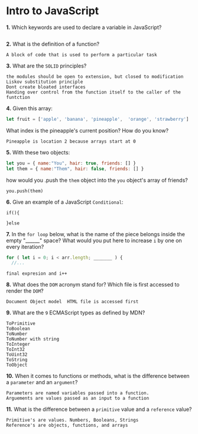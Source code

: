 # Intro to JavaScript

**1.** Which keywords are used to declare a variable in JavaScript?
<!-- enter you answer in the space below -->
```let var and constant

``` 
**2.** What is the definition of a function?
<!-- enter you answer in the space below -->
```
A block of code that is used to perform a particular task

```
**3.** What are the `SOLID` principles?
<!-- enter you answer in the space below -->
```Do one thing and do it well
the modules should be open to extension, but closed to modification
Liskov substitution principle
Dont create bloated interfaces
Handing over control from the function itself to the caller of the funtction

```
**4.** Given this array: 
```js
let fruit = ['apple', 'banana', 'pineapple',  'orange', 'strawberry']
``` 
What index is the pineapple's current position? How do you know?
<!-- enter you answer in the space below -->
```
Pineapple is location 2 because arrays start at 0
```
**5.** With these two objects: 
```js
let you = { name:"You", hair: true, friends: [] }
let them = { name:"Them", hair: false, friends: [] }
```
how would you .push the `them` object into the `you` object's array of friends?
<!-- enter you answer in the space below -->
```
you.push(them)

```

**6.** Give an example of a JavaScript `Conditional`:
<!-- enter you answer in the space below -->
```
if(){

}else
```
**7.** In the `for loop` below, what is the name of the piece belongs inside the empty "______" space? What would you put here to increase `i` by one on every iteration?
```js
for ( let i = 0; i < arr.length; _______ ) {
  //...
```
<!-- enter you answer in the space below -->
```
final expresion and i++
```
**8.** What does the `DOM` acronym stand for? Which file is first accessed to render the `DOM`?
<!-- enter you answer in the space below -->
```
Document Object model  HTML file is accessed first
```

**9.** What are the `9` ECMAScript types as defined by MDN?
<!-- enter you answer in the space below -->
```
ToPrimitive
ToBoolean
ToNumber
ToNumber with string
ToInteger
ToInt32
ToUint32
ToString
ToObject
```
**10.** When it comes to functions or methods, what is the difference between a `parameter` and an `argument`?
<!-- enter you answer in the space below -->
```
Parameters are named variables passed into a function. 
Arguements are values passed as an input to a function
```
**11.** What is the difference between a `primitive` value and a `reference` value?
<!-- enter you answer in the space below -->
```
Primitive's are values. Numbers, Booleans, Strings
Reference's are objects, functions, and arrays
```